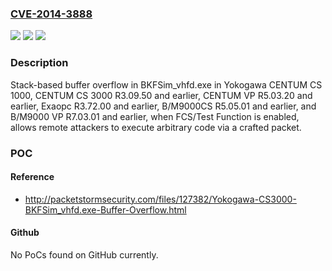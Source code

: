 ### [CVE-2014-3888](https://cve.mitre.org/cgi-bin/cvename.cgi?name=CVE-2014-3888)
![](https://img.shields.io/static/v1?label=Product&message=n%2Fa&color=blue)
![](https://img.shields.io/static/v1?label=Version&message=n%2Fa&color=blue)
![](https://img.shields.io/static/v1?label=Vulnerability&message=n%2Fa&color=brighgreen)

### Description

Stack-based buffer overflow in BKFSim_vhfd.exe in Yokogawa CENTUM CS 1000, CENTUM CS 3000 R3.09.50 and earlier, CENTUM VP R5.03.20 and earlier, Exaopc R3.72.00 and earlier, B/M9000CS R5.05.01 and earlier, and B/M9000 VP R7.03.01 and earlier, when FCS/Test Function is enabled, allows remote attackers to execute arbitrary code via a crafted packet.

### POC

#### Reference
- http://packetstormsecurity.com/files/127382/Yokogawa-CS3000-BKFSim_vhfd.exe-Buffer-Overflow.html

#### Github
No PoCs found on GitHub currently.

